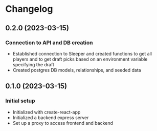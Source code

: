 # Changelog

## 0.2.0 (2023-03-15)

### Connection to API and DB creation

- Established connection to Sleeper and created functions to get all players and to get draft picks based on an environment variable specifying the draft
- Created postgres DB models, relationships, and seeded data

## 0.1.0 (2023-03-15)

### Initial setup

- Initialized with create-react-app
- Initialized a backend express server
- Set up a proxy to access frontend and backend
